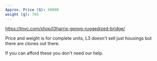 ```yaml
---
Approx. Price ($): 50000
weight (g): 765
---
```

https://tnvc.com/shop/l3harris-gpnvg-ruggedized-bridge/

Price and weight is for complete units, L3 doesn't sell just housings but there are clones out there.

If you can afford these you don't need our help.